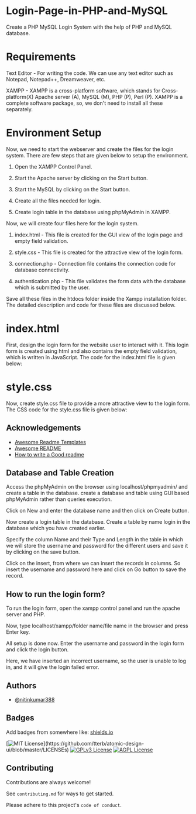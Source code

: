 
# Login-Page-in-PHP-and-MySQL

Create a PHP MySQL Login System with the help of PHP and MySQL database. 

# Requirements

Text Editor - For writing the code. We can use any text editor such as Notepad, Notepad++, Dreamweaver, etc.

XAMPP - XAMPP is a cross-platform software, which stands for Cross-platform(X) Apache server (A), MySQL (M), PHP (P), Perl (P). XAMPP is a complete software package, so, we don't need to install all these separately.


# Environment Setup

Now, we need to start the webserver and create the files for the login system. There are few steps that are given below to setup the environment.


1. Open the XAMPP Control Panel.

2. Start the Apache server by clicking on the Start button.

3. Start the MySQL by clicking on the Start button.

4. Create all the files needed for login.

5. Create login table in the database using phpMyAdmin in XAMPP.


Now, we will create four files here for the login system.



1. index.html - This file is created for the GUI view of the login page and empty field validation.

2. style.css - This file is created for the attractive view of the login form.

3. connection.php - Connection file contains the connection code for database connectivity.

4. authentication.php - This file validates the form data with the database which is submitted by the user.


Save all these files in the htdocs folder inside the Xampp installation folder. The detailed description and code for these files are discussed below.


# index.html

First, design the login form for the website user to interact with it. This login form is created using html and also contains the empty field validation, which is written in JavaScript. The code for the index.html file is given below:

# style.css

Now, create style.css file to provide a more attractive view to the login form. The CSS code for the style.css file is given below:
## Acknowledgements

 - [Awesome Readme Templates](https://awesomeopensource.com/project/elangosundar/awesome-README-templates)
 - [Awesome README](https://github.com/matiassingers/awesome-readme)
 - [How to write a Good readme](https://bulldogjob.com/news/449-how-to-write-a-good-readme-for-your-github-project)


## Database and Table Creation

Access the phpMyAdmin on the browser using localhost/phpmyadmin/ and create a table in the database. create a database and table using GUI based phpMyAdmin rather than queries execution.

Click on New and enter the database name and then click on Create button.

Now create a login table in the database. Create a table by name login in the database which you have created earlier.

Specify the column Name and their Type and Length in the table in which we will store the username and password for the different users and save it by clicking on the save button.

Click on the insert, from where we can insert the records in columns. So insert the username and password here and click on Go button to save the record.


## How to run the login form?

To run the login form, open the xampp control panel and run the apache server and PHP.

Now, type localhost/xampp/folder name/file name in the browser and press Enter key.

All setup is done now. Enter the username and password in the login form and click the login button.

Here, we have inserted an incorrect username, so the user is unable to log in, and it will give the login failed error.


  
## Authors


- [@nitinkumar388](https://github.com/nitinkumar388)
## Badges

Add badges from somewhere like: [shields.io](https://shields.io/)

[![MIT License](https://img.shields.io/apm/l/atomic-design-ui.svg?)](https://github.com/tterb/atomic-design-ui/blob/master/LICENSEs)
[![GPLv3 License](https://img.shields.io/badge/License-GPL%20v3-yellow.svg)](https://opensource.org/licenses/)
[![AGPL License](https://img.shields.io/badge/license-AGPL-blue.svg)](http://www.gnu.org/licenses/agpl-3.0)

  
## Contributing

Contributions are always welcome!

See `contributing.md` for ways to get started.

Please adhere to this project's `code of conduct`.

  
